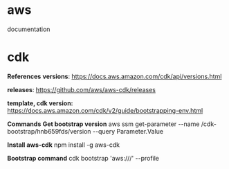 # aws
documentation

# cdk
**References**
**versions**: https://docs.aws.amazon.com/cdk/api/versions.html
 
**releases**: https://github.com/aws/aws-cdk/releases
 
**template, cdk version:**
https://docs.aws.amazon.com/cdk/v2/guide/bootstrapping-env.html

**Commands**
**Get bootstrap version**
aws ssm get-parameter --name /cdk-bootstrap/hnb659fds/version --query Parameter.Value

**Install aws-cdk**
npm install -g aws-cdk

**Bootstrap command**
cdk bootstrap 'aws://<account number>/<region>' --profile <profilename>
